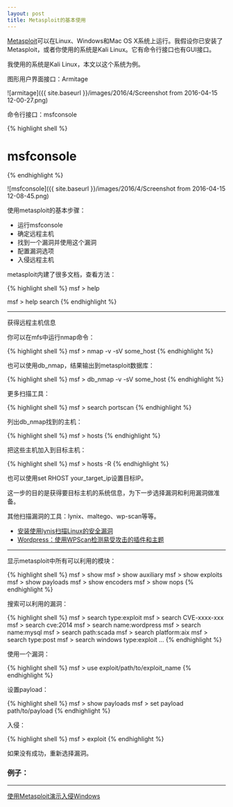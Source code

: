 ```yaml
---
layout: post
title: Metasploit的基本使用
---
```


[Metasploit](https://www.metasploit.com)可以在Linux、Windows和Mac OS X系统上运行。我假设你已安装了Metasploit，或者你使用的系统是Kali Linux。它有命令行接口也有GUI接口。

我使用的系统是Kali Linux，本文以这个系统为例。

图形用户界面接口：Armitage

![armitage]({{ site.baseurl }}/images/2016/4/Screenshot from 2016-04-15 12-00-27.png)

命令行接口：msfconsole

{% highlight shell %}
# msfconsole
{% endhighlight %}

![msfconsole]({{ site.baseurl }}/images/2016/4/Screenshot from 2016-04-15 12-08-45.png)

使用metasploit的基本步骤：

* 运行msfconsole
* 确定远程主机
* 找到一个漏洞并使用这个漏洞
* 配置漏洞选项
* 入侵远程主机

metasploit内建了很多文档，查看方法：

{% highlight shell %}
msf > help

msf > help search
{% endhighlight %}

*********

获得远程主机信息

你可以在mfs中运行nmap命令：

{% highlight shell %}
msf > nmap -v -sV some_host
{% endhighlight %}

也可以使用db_nmap，结果输出到metasploit数据库：

{% highlight shell %}
msf > db_nmap -v -sV some_host
{% endhighlight %}

更多扫描工具：

{% highlight shell %}
msf > search portscan
{% endhighlight %}

列出db_nmap找到的主机：

{% highlight shell %}
msf > hosts
{% endhighlight %}

把这些主机加入到目标主机：

{% highlight shell %}
msf > hosts -R
{% endhighlight %}

也可以使用set RHOST your_target_ip设置目标IP。

这一步的目的是获得要目标主机的系统信息，为下一步选择漏洞和利用漏洞做准备。

其他扫描漏洞的工具：lynix、maltego、wp-scan等等。

* [安装使用lynis扫描Linux的安全漏洞](http://topspeedsnail.com/How-to-use-lynis-on-linux/)
* [Wordpress：使用WPScan检测易受攻击的插件和主题](http://blog.topspeedsnail.com/archives/2267)

********

显示metasploit中所有可以利用的模块：

{% highlight shell %}
msf > show
msf > show auxiliary
msf > show exploits
msf > show payloads
msf > show encoders
msf > show nops
{% endhighlight %}

搜索可以利用的漏洞：

{% highlight shell %}
msf > search type:exploit
msf > search CVE-xxxx-xxx
msf > search cve:2014
msf > search name:wordpress
msf > search name:mysql
msf > search path:scada
msf > search platform:aix
msf > search type:post
msf > search windows type:exploit
...
{% endhighlight %}

使用一个漏洞：

{% highlight shell %}
msf > use exploit/path/to/exploit_name
{% endhighlight %}

设置payload：

{% highlight shell %}
msf > show payloads
msf > set payload path/to/payload
{% endhighlight %}

入侵：

{% highlight shell %}
msf > exploit
{% endhighlight %}

如果没有成功，重新选择漏洞。

### 例子：

*****

[使用Metasploit演示入侵Windows](http://topspeedsnail.com/kali-linux-n-hack-windows-xp/)